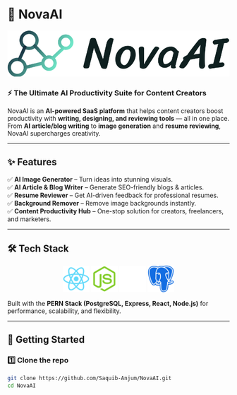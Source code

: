 # 🌌 NovaAI  

![NovaAI Banner](https://github.com/Saquib-Anjum/NovaAI/blob/main/asdf/default-monochrome.svg)  

### ⚡ The Ultimate AI Productivity Suite for Content Creators  

NovaAI is an **AI-powered SaaS platform** that helps content creators boost productivity with **writing, designing, and reviewing tools** — all in one place.  
From **AI article/blog writing** to **image generation** and **resume reviewing**, NovaAI supercharges creativity.  

---

## ✨ Features  

✅ **AI Image Generator** – Turn ideas into stunning visuals.  
✅ **AI Article & Blog Writer** – Generate SEO-friendly blogs & articles.  
✅ **Resume Reviewer** – Get AI-driven feedback for professional resumes.  
✅ **Background Remover** – Remove image backgrounds instantly.  
✅ **Content Productivity Hub** – One-stop solution for creators, freelancers, and marketers.  

---

## 🛠️ Tech Stack  

<p align="center">
  <img src="https://github.com/Saquib-Anjum/NovaAI/blob/main/asdf/react.svg" alt="React" width="60" height="60"/>
  <img src="https://github.com/Saquib-Anjum/NovaAI/blob/main/asdf/nodejs.svg" alt="Node.js" width="60" height="60"/>
  <img src="https://github.com/Saquib-Anjum/NovaAI/blob/main/asdf/express.svg" alt="Express" width="60" height="60"/>
  <img src="https://github.com/Saquib-Anjum/NovaAI/blob/main/asdf/postgresql-svgrepo-com.svg" alt="PostgreSQL" width="60" height="60"/>
</p>  

Built with the **PERN Stack (PostgreSQL, Express, React, Node.js)** for performance, scalability, and flexibility.  

---

## 🚀 Getting Started  

### 1️⃣ Clone the repo  
```bash
git clone https://github.com/Saquib-Anjum/NovaAI.git
cd NovaAI
